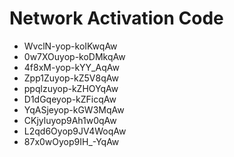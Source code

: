 # Network Activation Code
* WvclN-yop-koIKwqAw
* 0w7XOuyop-koDMkqAw
* 4f8xM-yop-kYY_AqAw
* Zpp1Zuyop-kZ5V8qAw
* ppqlzuyop-kZHOYqAw
* D1dGqeyop-kZFicqAw
* YqASjeyop-kGW3MqAw
* CKjyluyop9Ah1w0qAw
* L2qd6Oyop9JV4WoqAw
* 87x0wOyop9IH_-YqAw